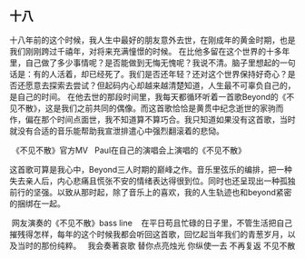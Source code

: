## 十八

十八年前的这个时候，我人生中最好的朋友意外去世，在刚成年的黄金时期，也是我们刚刚跨过千禧年，对将来充满憧憬的时候。
在比他多留在这个世界的十多年里，自己做了多少事情呢？是否能做到无悔无愧呢？我说不清。脑子里想起的一句话是：有的人活着，却已经死了。我们是否还年轻？还对这个世界保持好奇心？是否还愿意去探索去尝试？但起码内心却越来越清楚知道，人生最不可辜负自己的，是自己的时间。
在他去世的那段时间里，我每天都循环听着一首歌Beyond的《不见不散》，这是我们之前共同的偶像。而这首歌恰恰是黄贯中纪念逝世的家驹而作，偏在那个时间点面世，我不知道算不算巧合。我只知道如果没有这首歌，当时就没有合适的音乐能帮助我宣泄排遣心中强烈翻滚着的悲恸。

 《不见不散》官方MV 
 Paul在自己的演唱会上演唱的《不见不散》

这首歌可算是我心中，Beyond三人时期的巅峰之作。音乐里弦乐的编排，把一种失去亲人后，内心悲痛且慌张不安的情绪表达得很到位。同时也还呈现出一种孤独前行的坚强。以致从那时起，除了音乐上的喜欢，我的人生轨迹也和beyond紧密的捆绑在一起。

 网友演奏的《不见不散》bass line 
 
在平日苟且忙碌的日子里，不管生活把自己摧残得怎样，每年的这个时候我都会听回这首歌，回忆起当年我们的青葱岁月，以及当时的那份纯粹。
 
我会奏著哀歌
替你点亮烛光
你纵使一去 不再复返
不见不散

